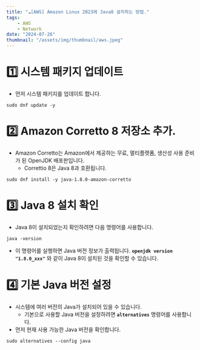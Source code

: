 ```yaml
---
title: "☁️[AWS] Amazon Linux 2023에 Java8 설치하는 방법."
tags:
    - AWS
    - Network
date: "2024-07-26"
thumbnail: "/assets/img/thumbnail/aws.jpeg"
---
```


# 1️⃣ 시스템 패키지 업데이트
- 먼저 시스템 패키지를 업데이트 합니다.

```shell
sudo dnf update -y
```

# 2️⃣ Amazon Corretto 8 저장소 추가.
- Amazon Corretto는 Amazon에서 제공하는 무료, 멀티플랫폼, 생산성 사용 준비가 된 OpenJDK 배포판입니다.
    - Correttio 8은 Java 8과 호환됩니다.

```shell
sudo dnf install -y java-1.8.0-amazon-corretto
```

# 3️⃣ Java 8 설치 확인
- Java 8이 설치되었는지 확인하려면 다음 명령어를 사용합니다.

```shell
java -version
```

- 이 명령어를 실행하면 Java 버전 정보가 출력됩니다. **`openjdk version "1.8.0_xxx"`** 와 같이 Java 8이 설치된 것을 확인할 수 있습니다.

# 4️⃣ 기본 Java 버전 설정

- 시스템에 여러 버전의 Java가 설치되어 있을 수 있습니다.
    - 기본으로 사용할 Java 버전을 설정하려면 **`alternatives`** 명령어를 사용합니다.
- 먼저 현재 사용 가능한 Java 버전을 확인합니다.

```shell
sudo alternatives --config java
```
